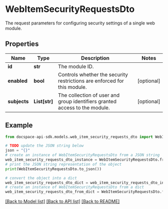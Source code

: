 # WebItemSecurityRequestsDto
The request parameters for configuring security settings of a single web module.

## Properties

Name | Type | Description | Notes
------------ | ------------- | ------------- | -------------
**id** | **str** | The module ID. | 
**enabled** | **bool** | Controls whether the security restrictions are enforced for this module. | [optional] 
**subjects** | **List[str]** | The collection of user and group identifiers granted access to the module. | [optional] 

## Example

```python
from docspace-api-sdk.models.web_item_security_requests_dto import WebItemSecurityRequestsDto

# TODO update the JSON string below
json = "{}"
# create an instance of WebItemSecurityRequestsDto from a JSON string
web_item_security_requests_dto_instance = WebItemSecurityRequestsDto.from_json(json)
# print the JSON string representation of the object
print(WebItemSecurityRequestsDto.to_json())

# convert the object into a dict
web_item_security_requests_dto_dict = web_item_security_requests_dto_instance.to_dict()
# create an instance of WebItemSecurityRequestsDto from a dict
web_item_security_requests_dto_from_dict = WebItemSecurityRequestsDto.from_dict(web_item_security_requests_dto_dict)
```
[[Back to Model list]](../README.md#documentation-for-models) [[Back to API list]](../README.md#documentation-for-api-endpoints) [[Back to README]](../README.md)



